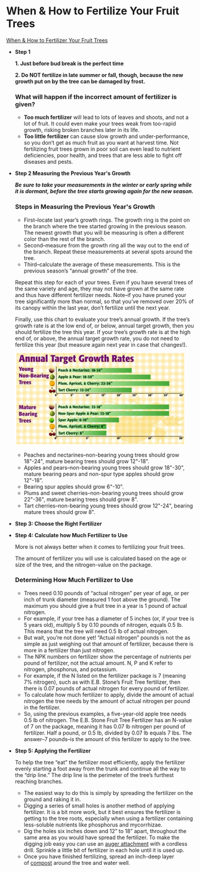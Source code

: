 # When & How to Fertilize Your Fruit Trees

[When & How to Fertilizer Your Fruit Trees](https://www.groworganic.com/blogs/articles/when-and-how-to-fertilize-your-fruit-trees)

- **Step 1**
    
    **1. Just before bud break is the perfect time**
    
    **2. Do NOT fertilize in late summer or fall, though, because the new growth put on by the tree can be damaged by frost.**
    
    ### What will happen if the incorrect amount of fertilizer is given?
    
    - **Too much fertilizer** will lead to lots of leaves and shoots, and not a lot of fruit. It could even make your trees weak from too-rapid growth, risking broken branches later in its life.
    - **Too little fertilizer** can cause slow growth and under-performance, so you don’t get as much fruit as you want at harvest time. Not fertilizing fruit trees grown in poor soil can even lead to nutrient deficiencies, poor health, and trees that are less able to fight off diseases and pests.
- **Step 2 Measuring the Previous Year's Growth**
    
    ***Be sure to take your measurements in the winter or early spring while it is dormant, before the tree starts growing again for the new season.***
    
    ### Steps in Measuring the Previous Year's Growth
    
    - First–locate last year’s growth rings. The growth ring is the point on the branch where the tree started growing in the previous season. The newest growth that you will be measuring is often a different color than the rest of the branch.
    - Second–measure from the growth ring all the way out to the end of the branch. Repeat these measurements at several spots around the tree.
    - Third–calculate the average of these measurements. This is the previous season’s “annual growth” of the tree.
    
    Repeat this step for each of your trees. Even if you have several trees of the same variety and age, they may not have grown at the same rate and thus have different fertilizer needs. Note–if you have pruned your tree significantly more than normal, so that you’ve removed over 20% of its canopy within the last year, don’t fertilize until the next year.
    
    Finally, use this chart to evaluate your tree’s annual growth. If the tree’s growth rate is at the low end of, or below, annual target growth, then you should fertilize the tree this year. If your tree’s growth rate is at the high end of, or above, the annual target growth rate, you do not need to fertilize this year (but measure again next year in case that changes!).
    
    ![When%20&%20How%20to%20Fertilize%20Your%20Fruit%20Trees%2039747518474c45f7849f02c52bd45812/Untitled.png](When%20&%20How%20to%20Fertilize%20Your%20Fruit%20Trees%2039747518474c45f7849f02c52bd45812/Untitled.png)
    
    - Peaches and nectarines–non-bearing young trees should grow 18"-24", mature bearing trees should grow 12"-18".
    - Apples and pears–non-bearing young trees should grow 18"-30", mature bearing pears and non-spur type apples should grow 12"-18".
    - Bearing spur apples should grow 6"-10".
    - Plums and sweet cherries–non-bearing young trees should grow 22"-36", mature bearing trees should grow 8".
    - Tart cherries–non-bearing young trees should grow 12"-24", bearing mature trees should grow 8".
- **Step 3: Choose the Right Fertilizer**
    
    
- **Step 4: Calculate how Much Fertilizer to Use**
    
    More is not always better when it comes to fertilizing your fruit trees.
    
    The amount of fertilizer you will use is calculated based on the age or size of the tree, and the nitrogen-value on the package.
    
    ### Determining How Much Fertilizer to Use
    
    - Trees need 0.10 pounds of “actual nitrogen” per year of age, or per inch of trunk diameter (measured 1 foot above the ground). The maximum you should give a fruit tree in a year is 1 pound of actual nitrogen.
    - For example, if your tree has a diameter of 5 inches (or, if your tree is 5 years old), multiply 5 by 0.10 pounds of nitrogen, equals 0.5 lb. This means that the tree will need 0.5 lb of actual nitrogen.
    - But wait, you’re not done yet! “Actual nitrogen” pounds is not the as simple as just weighing out that amount of fertilizer, because there is more in a fertilizer than just nitrogen.
    - The NPK numbers on fertilizer show the percentage of nutrients per pound of fertilizer, not the actual amount. N, P and K refer to nitrogen, phosphorus, and potassium.
    - For example, if the N listed on the fertilizer package is 7 (meaning 7% nitrogen), such as with E.B. Stone’s Fruit Tree fertilizer, then there is 0.07 pounds of actual nitrogen for every pound of fertilizer.
    - To calculate how much fertilizer to apply, divide the amount of actual nitrogen the tree needs by the amount of actual nitrogen per pound in the fertilizer.
    - So, using the previous examples, a five-year-old apple tree needs 0.5 lb of nitrogen. The E.B. Stone Fruit Tree Fertilizer has an N-value of 7 on the package, meaning it has 0.07 lb nitrogen per pound of fertilizer. Half a pound, or 0.5 lb, divided by 0.07 lb equals 7 lbs. The answer–7 pounds–is the amount of this fertilizer to apply to the tree.
- **Step 5: Applying the Fertilizer**
    
    To help the tree “eat” the fertilizer most efficiently, apply the fertilizer evenly starting a foot away from the trunk and continue all the way to the “drip line.” The drip line is the perimeter of the tree’s furthest reaching branches.
    
    - The easiest way to do this is simply by spreading the fertilizer on the ground and raking it in.
    - Digging a series of small holes is another method of applying fertilizer. It is a bit more work, but it best ensures the fertilizer is getting to the tree roots, especially when using a fertilizer containing less-soluble nutrients like phosphorus and mycorrhizae.
    - Dig the holes six inches down and 12” to 18” apart, throughout the same area as you would have spread the fertilizer. To make the digging job easy you can use an [auger attachment](http://www.groworganic.com/bulb-auger.html) with a cordless drill. Sprinkle a little bit of fertilizer in each hole until it is used up.
    - Once you have finished fertilizing, spread an inch-deep layer of [compost](http://www.groworganic.com/peaceful-valley-compost-1-cubic-ft.html) around the tree and water well.